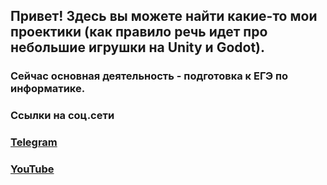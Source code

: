 ## Привет! Здесь вы можете найти какие-то мои проектики (как правило речь идет про небольшие игрушки на Unity и Godot).

### Сейчас основная деятельность - подготовка к ЕГЭ по информатике.
### Ссылки на соц.сети
### [Telegram](https://t.me/gotovimsyakit_group)
### [YouTube](https://www.youtube.com/@gotovimsyakit)
